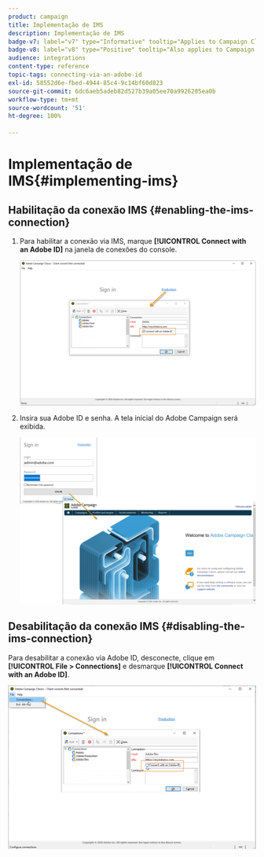 ```yaml
---
product: campaign
title: Implementação de IMS
description: Implementação de IMS
badge-v7: label="v7" type="Informative" tooltip="Applies to Campaign Classic v7"
badge-v8: label="v8" type="Positive" tooltip="Also applies to Campaign v8"
audience: integrations
content-type: reference
topic-tags: connecting-via-an-adobe-id
exl-id: 58552d6e-fbed-4944-85c4-9c14bf60d823
source-git-commit: 6dc6aeb5adeb82d527b39a05ee70a9926205ea0b
workflow-type: tm+mt
source-wordcount: '51'
ht-degree: 100%

---
```


# Implementação de IMS{#implementing-ims}



## Habilitação da conexão IMS {#enabling-the-ims-connection}

1. Para habilitar a conexão via IMS, marque **[!UICONTROL Connect with an Adobe ID]** na janela de conexões do console.

   ![](assets/ims_1.png)

1. Insira sua Adobe ID e senha. A tela inicial do Adobe Campaign será exibida.

   ![](assets/ims_2.png)

## Desabilitação da conexão IMS {#disabling-the-ims-connection}

Para desabilitar a conexão via Adobe ID, desconecte, clique em **[!UICONTROL File > Connections]** e desmarque **[!UICONTROL Connect with an Adobe ID]**.

![](assets/ims_4.png)
